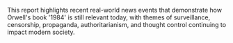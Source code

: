 This report highlights recent real-world news events that demonstrate how Orwell's book '1984' is still relevant today, with themes of surveillance, censorship, propaganda, authoritarianism, and thought control continuing to impact modern society.
